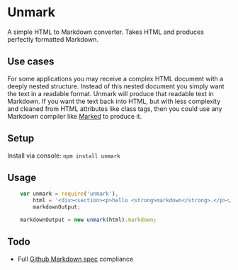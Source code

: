 # Unmark

A simple HTML to Markdown converter. Takes HTML and produces perfectly formatted Markdown.

## Use cases

For some applications you may receive a complex HTML document with a deeply nested structure. Instead of this nested document you simply want the text in a readable format. Unmark will produce that readable text in Markdown. If you want the text back into HTML, but with less complexity and cleaned from HTML attributes like class tags, then you could use any Markdown compiler like [Marked](https://github.com/chjj/marked) to produce it.

## Setup

Install via console:  `npm install unmark`

## Usage
```javascript
    var unmark = require('unmark'),
        html = '<div><section><p>hello <strong>markdown</strong>.</p></section></div>',
        markdownOutput;

    markdownOutput = new unmark(html).markdown;
```

## Todo

* Full [Github Markdown spec](https://guides.github.com/pdfs/markdown-cheatsheet-online.pdf) compliance

